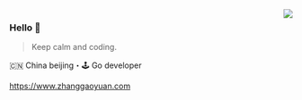 <img align="right" src="https://github-readme-stats.vercel.app/api?username=JeffreyBool&show_icons=true&icon_color=805AD5&text_color=718096&bg_color=ffffff&hide_title=true" />

### Hello 👋

> Keep calm and coding.

🇨🇳 China beijing・🕹 Go developer

https://www.zhanggaoyuan.com
